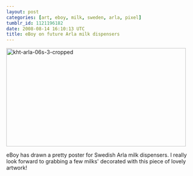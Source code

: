 ```yaml
---
layout: post
categories: [art, eboy, milk, sweden, arla, pixel]
tumblr_id: 1121196182
date: 2008-08-14 16:10:13 UTC
title: eBoy on future Arla milk dispensers
---
```


<a href="http://hello.eboy.com/eboy/2008/06/30/kht_arla_06spng/"><img src="/attachments/2008/08/kht-arla-06s-3-cropped.png" alt="kht-arla-06s-3-cropped" width="476" height="261" class="alignnone size-full wp-image-610" /></a>

eBoy has drawn a pretty poster for Swedish Arla milk dispensers. I really look forward to grabbing a few milks' decorated with this piece of lovely artwork!
